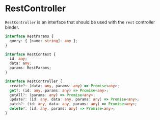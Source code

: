 # RestController

`RestController` is an interface that should be used with the `rest` controller binder.

```ts
interface RestParams {
  query: { [name: string]: any };
}

interface RestContext {
  id: any;
  data: any;
  params: RestParams;
}

interface RestController {
  create?: (data: any, params: any) => Promise<any>;
  get?: (id: any, params: any) => Promise<any>;
  getAll?: (params: any) => Promise<any>;
  update?: (id: any, data: any, params: any) => Promise<any>;
  patch?: (id: any, data: any, params: any) => Promise<any>;
  delete?: (id: any, params: any) => Promise<any>;
}
```
